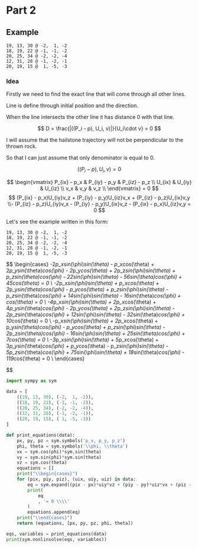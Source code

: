 # Part 2

## Example

```
19, 13, 30 @ -2,  1, -2
18, 19, 22 @ -1, -1, -2
20, 25, 34 @ -2, -2, -4
12, 31, 28 @ -1, -2, -1
20, 19, 15 @  1, -5, -3
```

### **Idea**

Firstly we need to find the exact line that will come through all other lines.

Line is define through initial position and the direction.

When the line intersects the other line it has distance 0 with that line.

$$
D = \frac{|((P_i - p), U_i, v)|}{U_i\cdot v} = 0
$$

I will assume that the hailstone trajectory will not be perpendicular to the thrown rock.

So that I can just assume that only denominator is equal to $0$.

$$
((P_i - p), U_i, v) = 0
$$

$$
\begin{vmatrix}
P_{ix} - p_x & P_{iy} - p_y & P_{iz} - p_z \\
U_{ix} & U_{iy} & U_{iz}  \\
v_x  & v_y & v_z \\
\end{vmatrix} = 0
$$
$$
(P_{ix} - p_x)U_{iy}v_z + (P_{iy} - p_y)U_{iz}v_x + (P_{iz} - p_z)U_{ix}v_y \\- (P_{iz} - p_z)U_{iy}v_x - (P_{iy} - p_y)U_{ix}v_z - (P_{ix} - p_x)U_{iz}v_y = 0
$$

Let's see the example written in this form:

```
19, 13, 30 @ -2,  1, -2
18, 19, 22 @ -1, -1, -2
20, 25, 34 @ -2, -2, -4
12, 31, 28 @ -1, -2, -1
20, 19, 15 @  1, -5, -3
```

$$
\begin{cases}
-2*p_x*sin(\phi)*sin(\theta) - p_x*cos(\theta) + 2*p_y*sin(\theta)*cos(\phi) - 2*p_y*cos(\theta) + 2*p_z*sin(\phi)*sin(\theta) + p_z*sin(\theta)*cos(\phi) - 22*sin(\phi)*sin(\theta) - 56*sin(\theta)*cos(\phi) + 45*cos(\theta) = 0 \\
-2*p_x*sin(\phi)*sin(\theta) + p_x*cos(\theta) + 2*p_y*sin(\theta)*cos(\phi) - p_y*cos(\theta) + p_z*sin(\phi)*sin(\theta) - p_z*sin(\theta)*cos(\phi) + 14*sin(\phi)*sin(\theta) - 16*sin(\theta)*cos(\phi) + cos(\theta) = 0 \\
-4*p_x*sin(\phi)*sin(\theta) + 2*p_x*cos(\theta) + 4*p_y*sin(\theta)*cos(\phi) - 2*p_y*cos(\theta) + 2*p_z*sin(\phi)*sin(\theta) - 2*p_z*sin(\theta)*cos(\phi) + 12*sin(\phi)*sin(\theta) - 32*sin(\theta)*cos(\phi) + 10*cos(\theta) = 0 \\
-p_x*sin(\phi)*sin(\theta) + 2*p_x*cos(\theta) + p_y*sin(\theta)*cos(\phi) - p_y*cos(\theta) + p_z*sin(\phi)*sin(\theta) - 2*p_z*sin(\theta)*cos(\phi) - 16*sin(\phi)*sin(\theta) + 25*sin(\theta)*cos(\phi) + 7*cos(\theta) = 0 \\
-3*p_x*sin(\phi)*sin(\theta) + 5*p_x*cos(\theta) + 3*p_y*sin(\theta)*cos(\phi) + p_y*cos(\theta) - p_z*sin(\phi)*sin(\theta) - 5*p_z*sin(\theta)*cos(\phi) + 75*sin(\phi)*sin(\theta) + 18*sin(\theta)*cos(\phi) - 119*cos(\theta) = 0 \\
\end{cases}

$$
```python
import sympy as sym

data = [
    ((19, 13, 30), (-2,  1, -2)),
    ((18, 19, 22), (-1, -1, -2)),
    ((20, 25, 34), (-2, -2, -4)),
    ((12, 31, 28), (-1, -2, -1)),
    ((20, 19, 15), ( 1, -5, -3))
]

def print_equations(data):
    px, py, pz = sym.symbols('p_x, p_y, p_z')
    phi, theta = sym.symbols('\\phi, \\theta')
    vx = sym.cos(phi)*sym.sin(theta)
    vy = sym.sin(phi)*sym.sin(theta)
    vz = sym.cos(theta)
    equations = []
    print("\\begin{cases}")
    for (pix, piy, piz), (uix, uiy, uiz) in data:
        eq = sym.expand((pix - px)*uiy*vz + (piy - py)*uiz*vx + (piz - pz)*uix*vy - (piz - pz)*uiy*vx - (piy - py)*uix*vz - (pix - px)*uiz*vy)
        print(
            eq
            , '= 0 \\\\'
        )
        equations.append(eq)
    print("\\end{cases}")
    return (equations, [px, py, pz, phi, theta])

eqs, variables = print_equations(data)
print(sym.nonlinsolve(eqs, variables))
```
